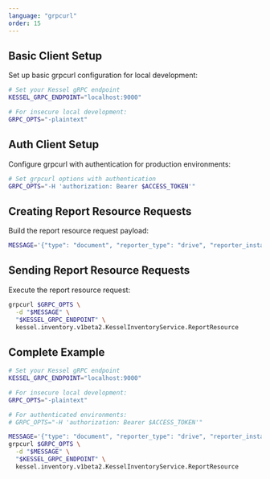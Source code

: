 ```yaml
---
language: "grpcurl"
order: 15
---
```


## Basic Client Setup

Set up basic grpcurl configuration for local development:

```bash
# Set your Kessel gRPC endpoint
KESSEL_GRPC_ENDPOINT="localhost:9000"

# For insecure local development:
GRPC_OPTS="-plaintext"
```

## Auth Client Setup

Configure grpcurl with authentication for production environments:

```bash
# Set grpcurl options with authentication
GRPC_OPTS="-H 'authorization: Bearer $ACCESS_TOKEN'"
```

## Creating Report Resource Requests

Build the report resource request payload:

```bash
MESSAGE='{"type": "document", "reporter_type": "drive", "reporter_instance_id": "drive-1","representations": {"metadata": {"local_resource_id": "doc-123","api_href": "https://drive.example.com/document/123","console_href": "https://www.console.com/drive/documents","reporter_version": "2.7.16"},"common": {"workspace_id": "workspace-1"},"reporter": {"document_id": "doc-123","document_name": "My Important Document","document_type": "document","created_at": "2025-08-31T10:30:00Z","file_size": 2048576,"owner_id": "user-1"}}}'
```

## Sending Report Resource Requests

Execute the report resource request:

```bash
grpcurl $GRPC_OPTS \
  -d "$MESSAGE" \
  "$KESSEL_GRPC_ENDPOINT" \
  kessel.inventory.v1beta2.KesselInventoryService.ReportResource
```

## Complete Example

```bash
# Set your Kessel gRPC endpoint
KESSEL_GRPC_ENDPOINT="localhost:9000"

# For insecure local development:
GRPC_OPTS="-plaintext"

# For authenticated environments:
# GRPC_OPTS="-H 'authorization: Bearer $ACCESS_TOKEN'"

MESSAGE='{"type": "document", "reporter_type": "drive", "reporter_instance_id": "drive-1","representations": {"metadata": {"local_resource_id": "doc-123","api_href": "https://drive.example.com/document/123","console_href": "https://www.console.com/drive/documents","reporter_version": "2.7.16"},"common": {"workspace_id": "workspace-1"},"reporter": {"document_id": "doc-123","document_name": "My Important Document","document_type": "document","created_at": "2025-08-31T10:30:00Z","file_size": 2048576,"owner_id": "user-1"}}}'
grpcurl $GRPC_OPTS \
  -d "$MESSAGE" \
  "$KESSEL_GRPC_ENDPOINT" \
  kessel.inventory.v1beta2.KesselInventoryService.ReportResource
```